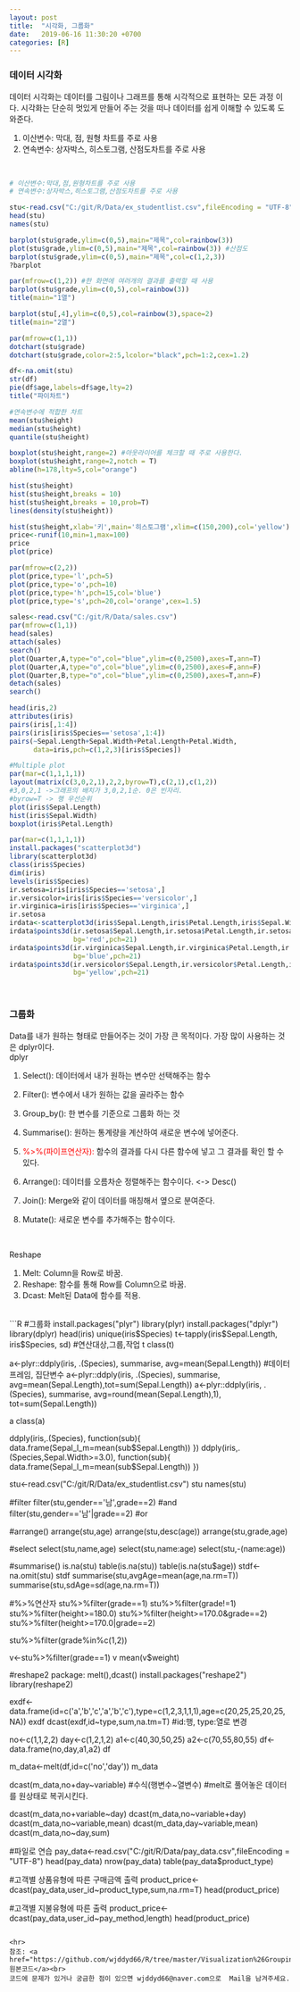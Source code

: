 ```yaml
---
layout: post
title:  "시각화, 그룹화"
date:   2019-06-16 11:30:20 +0700
categories: [R]
---
```


###  데이터 시각화
데이터 시각화는 데이터를 그림이나 그래프를 통해 시각적으로 표현하는 모든 과정 이다. 시각화는 단순히 멋있게 만들어 주는 것을 떠나 데이터를 쉽게 이해할 수 있도록 도와준다.  
1. 이산변수: 막대, 점, 원형 차트를 주로 사용
2. 연속변수: 상자박스, 히스토그램, 산점도차트를 주로 사용
<br>

```R
# 이산변수:막대,점,원형차트를 주로 사용
# 연속변수:상자박스,히스토그램,산점도차트를 주로 사용

stu<-read.csv("C:/git/R/Data/ex_studentlist.csv",fileEncoding = "UTF-8")
head(stu)
names(stu)

barplot(stu$grade,ylim=c(0,5),main="제목",col=rainbow(3))
plot(stu$grade,ylim=c(0,5),main="제목",col=rainbow(3)) #산점도
barplot(stu$grade,ylim=c(0,5),main="제목",col=c(1,2,3))
?barplot

par(mfrow=c(1,2)) #한 화면에 여러개의 결과를 출력할 때 사용
barplot(stu$grade,ylim=c(0,5),col=rainbow(3))
title(main="1열")

barplot(stu[,4],ylim=c(0,5),col=rainbow(3),space=2)
title(main="2열")

par(mfrow=c(1,1))
dotchart(stu$grade)
dotchart(stu$grade,color=2:5,lcolor="black",pch=1:2,cex=1.2)

df<-na.omit(stu)
str(df)
pie(df$age,labels=df$age,lty=2)
title("파이차트")

#연속변수에 적합한 차트
mean(stu$height)
median(stu$height)
quantile(stu$height)

boxplot(stu$height,range=2) #아웃라이어를 체크할 때 주로 사용한다.
boxplot(stu$height,range=2,notch = T)
abline(h=178,lty=5,col="orange")

hist(stu$height)
hist(stu$height,breaks = 10)
hist(stu$height,breaks = 10,prob=T)
lines(density(stu$height))

hist(stu$height,xlab='키',main='히스토그램',xlim=c(150,200),col='yellow')
price<-runif(10,min=1,max=100)
price
plot(price)

par(mfrow=c(2,2))
plot(price,type='l',pch=5)
plot(price,type='o',pch=10)
plot(price,type='h',pch=15,col='blue')
plot(price,type='s',pch=20,col='orange',cex=1.5)

sales<-read.csv("C:/git/R/Data/sales.csv")
par(mfrow=c(1,1))
head(sales)
attach(sales)
search()
plot(Quarter,A,type="o",col="blue",ylim=c(0,2500),axes=T,ann=T)
plot(Quarter,A,type="o",col="blue",ylim=c(0,2500),axes=F,ann=F)
plot(Quarter,B,type="o",col="blue",ylim=c(0,2500),axes=T,ann=F)
detach(sales)
search()

head(iris,2)    
attributes(iris)
pairs(iris[,1:4])
pairs(iris[iris$Species=='setosa',1:4])
pairs(~Sepal.Length+Sepal.Width+Petal.Length+Petal.Width,
      data=iris,pch=c(1,2,3)[iris$Species])

#Multiple plot
par(mar=c(1,1,1,1))
layout(matrix(c(3,0,2,1),2,2,byrow=T),c(2,1),c(1,2)) 
#3,0,2,1 ->그래프의 배치가 3,0,2,1순. 0은 빈자리.
#byrow=T -> 행 우선순위 
plot(iris$Sepal.Length)
hist(iris$Sepal.Width)
boxplot(iris$Petal.Length)

par(mar=c(1,1,1,1))
install.packages("scatterplot3d")
library(scatterplot3d)
class(iris$Species)
dim(iris)
levels(iris$Species)
ir.setosa=iris[iris$Species=='setosa',]
ir.versicolor=iris[iris$Species=='versicolor',]
ir.virginica=iris[iris$Species=='virginica',]
ir.setosa
irdata<-scatterplot3d(iris$Sepal.Length,iris$Petal.Length,iris$Sepal.Width,type='n')
irdata$points3d(ir.setosa$Sepal.Length,ir.setosa$Petal.Length,ir.setosa$Sepal.Width,
                bg='red',pch=21)
irdata$points3d(ir.virginica$Sepal.Length,ir.virginica$Petal.Length,ir.virginica$Sepal.Width,
                bg='blue',pch=21)
irdata$points3d(ir.versicolor$Sepal.Length,ir.versicolor$Petal.Length,ir.versicolor$Sepal.Width,
                bg='yellow',pch=21)
```
<br>

###  그룹화
Data를 내가 원하는 형태로 만들어주는 것이 가장 큰 목적이다.  가장 많이 사용하는 것은 dplyr이다.  
dplyr

1. Select(): 데이터에서 내가 원하는 변수만 선택해주는 함수

2. Filter(): 변수에서 내가 원하는 값을 골라주는 함수

3. Group_by(): 한 변수를 기준으로 그룹화 하는 것

4. Summarise(): 원하는 통계량을 계산하여 새로운 변수에 넣어준다.

5. <span style ="color: red">%>%(파이프연산자):</span> 함수의 결과를 다시 다른 함수에 넣고 그 결과를 확인 할 수 있다.

6. Arrange(): 데이터를 오름차순 정렬해주는 함수이다. <-> Desc()

7. Join(): Merge와 같이 데이터를 매칭해서 옆으로 분여준다.

8. Mutate(): 새로운 변수를 추가해주는 함수이다.

<br>

Reshape
1. Melt: Column을 Row로 바꿈.
2. Reshape: 함수를 통해 Row를 Column으로 바꿈.
3. Dcast: Melt된 Data에 함수를 적용.

<br>
```R
#그룹화
install.packages("plyr")
library(plyr)
install.packages("dplyr")
library(dplyr)
head(iris)
unique(iris$Species)
t<-tapply(iris$Sepal.Length, iris$Species, sd) #연산대상,그룹,작업
t
class(t)

a<-plyr::ddply(iris, .(Species), summarise, avg=mean(Sepal.Length)) #데이터프레임, 집단변수
a<-plyr::ddply(iris, .(Species), summarise, avg=mean(Sepal.Length),tot=sum(Sepal.Length))
a<-plyr::ddply(iris, .(Species), summarise, avg=round(mean(Sepal.Length),1),
               tot=sum(Sepal.Length))

a
class(a)

ddply(iris,.(Species),
      function(sub){
        data.frame(Sepal_l_m=mean(sub$Sepal.Length))
      })
ddply(iris,.(Species,Sepal.Width>=3.0),
      function(sub){
        data.frame(Sepal_l_m=mean(sub$Sepal.Length))
      })

stu<-read.csv("C:/git/R/Data/ex_studentlist.csv")
stu
names(stu)

#filter
filter(stu,gender=='남',grade==2) #and
filter(stu,gender=='남'|grade==2) #or

#arrange()
arrange(stu,age)
arrange(stu,desc(age))
arrange(stu,grade,age)

#select
select(stu,name,age)
select(stu,name:age)
select(stu,-(name:age))

#summarise()
is.na(stu)
table(is.na(stu))
table(is.na(stu$age))
stdf<-na.omit(stu)
stdf
summarise(stu,avgAge=mean(age,na.rm=T))
summarise(stu,sdAge=sd(age,na.rm=T))

#%>%연산자
stu%>%filter(grade==1)
stu%>%filter(grade!=1)
stu%>%filter(height>=180.0)
stu%>%filter(height>=170.0&grade==2)
stu%>%filter(height>=170.0|grade==2)

stu%>%filter(grade%in%c(1,2))

v<-stu%>%filter(grade==1)
v
mean(v$weight)

#reshape2 package: melt(),dcast()
install.packages("reshape2")
library(reshape2)

exdf<-data.frame(id=c('a','b','c','a','b','c'),type=c(1,2,3,1,1,1),age=c(20,25,25,20,25,NA))
exdf
dcast(exdf,id~type,sum,na.tm=T) #id:행, type:열로 변경

no<-c(1,1,2,2)
day<-c(1,2,1,2)
a1<-c(40,30,50,25)
a2<-c(70,55,80,55)
df<-data.frame(no,day,a1,a2)
df

m_data<-melt(df,id=c('no','day'))
m_data

dcast(m_data,no+day~variable) #수식(행변수~열변수)
#melt로 풀어놓은 데이터를 원상태로 복귀시킨다.

dcast(m_data,no+variable~day)
dcast(m_data,no~variable+day)
dcast(m_data,no~variable,mean)
dcast(m_data,day~variable,mean)
dcast(m_data,no~day,sum)

#파일로 연습
pay_data<-read.csv("C:/git/R/Data/pay_data.csv",fileEncoding = "UTF-8")
head(pay_data)
nrow(pay_data)
table(pay_data$product_type)      

#고객별 상품유형에 따른 구매금액 출력
product_price<-dcast(pay_data,user_id~product_type,sum,na.rm=T)
head(product_price)

#고객별 지불유형에 따른 출력
product_price<-dcast(pay_data,user_id~pay_method,length)
head(product_price)
```

<hr>
참조: <a href="https://github.com/wjddyd66/R/tree/master/Visualization%26Grouping">원본코드</a><br>
코드에 문제가 있거나 궁금한 점이 있으면 wjddyd66@naver.com으로  Mail을 남겨주세요.